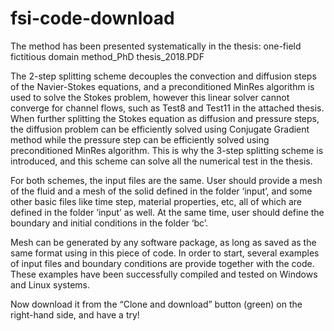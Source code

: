 # fsi-code-download
The method has been presented systematically in the thesis: one-field fictitious domain method_PhD thesis_2018.PDF

The 2-step splitting scheme decouples the convection and diffusion steps of the Navier-Stokes equations, and a preconditioned MinRes algorithm is used to solve the Stokes problem, however this linear solver cannot converge for channel flows, such as Test8 and Test11 in the attached thesis. When further splitting the Stokes equation as diffusion and pressure steps, the diffusion problem can be efficiently solved using Conjugate Gradient method while the pressure step can be efficiently solved using preconditioned MinRes algorithm. This is why the 3-step splitting scheme is introduced, and this scheme can solve all the numerical test in the thesis.

For both schemes, the input files are the same. User should provide a mesh of the fluid and a mesh of the solid defined in the folder ‘input’, and some other basic files like time step, material properties, etc, all of which are defined in the folder ‘input’ as well. At the same time, user should define the boundary and initial conditions in the folder ‘bc’.

Mesh can be generated by any software package, as long as saved as the same format using in this piece of code. In order to start, several examples of input files and boundary conditions are provide together with the code. These examples have been successfully compiled and tested on Windows and Linux systems. 

Now download it from the “Clone and download” button (green) on the right-hand side, and have a try!

